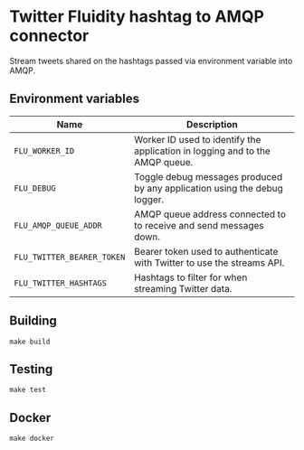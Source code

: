 
# Twitter Fluidity hashtag to AMQP connector

Stream tweets shared on the hashtags passed via environment variable
into AMQP.

## Environment variables

|            Name            |                                Description
|----------------------------|------------------------------------------------------------------------------|
| `FLU_WORKER_ID`            | Worker ID used to identify the application in logging and to the AMQP queue. |
| `FLU_DEBUG`                | Toggle debug messages produced by any application using the debug logger.    |
| `FLU_AMQP_QUEUE_ADDR`      | AMQP queue address connected to to receive and send messages down.           |
| `FLU_TWITTER_BEARER_TOKEN` | Bearer token used to authenticate with Twitter to use the streams API.       |
| `FLU_TWITTER_HASHTAGS`     | Hashtags to filter for when streaming Twitter data.                          |

## Building

	make build

## Testing

	make test

## Docker

	make docker
